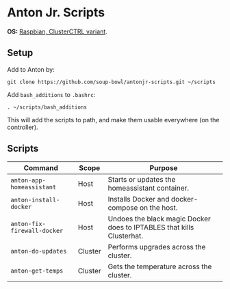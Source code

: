# Anton Jr. Scripts
**OS:** [Raspbian, ClusterCTRL variant](https://clusterctrl.com/setup-software#int).

## Setup
Add to Anton by:
```
git clone https://github.com/soup-bowl/antonjr-scripts.git ~/scripts
```

Add `bash_additions` to `.bashrc`:
```
. ~/scripts/bash_additions
```

This will add the scripts to path, and make them usable everywhere (on the controller).

## Scripts
Command                     | Scope   | Purpose
--------------------------- | ------- | -------
`anton-app-homeassistant`   | Host    | Starts or updates the homeassistant container.
`anton-install-docker`      | Host    | Installs Docker and docker-compose on the host.
`anton-fix-firewall-docker` | Host    | Undoes the black magic Docker does to IPTABLES that kills Clusterhat.
`anton-do-updates`          | Cluster | Performs upgrades across the cluster.
`anton-get-temps`           | Cluster | Gets the temperature across the cluster.